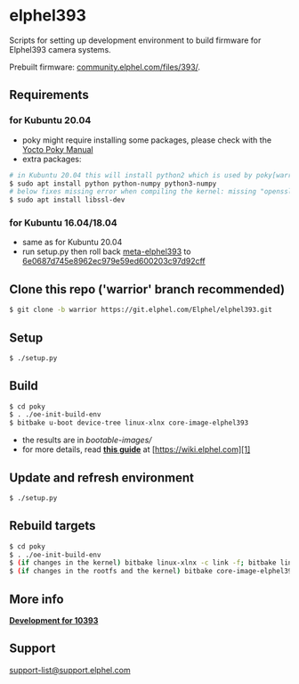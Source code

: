 # elphel393

Scripts for setting up development environment to build firmware for Elphel393 camera systems.

Prebuilt firmware: [community.elphel.com/files/393/](http://community.elphel.com/files/393/).

## Requirements

### for Kubuntu 20.04 
* poky might require installing some packages, please check with the [Yocto Poky Manual](http://www.yoctoproject.org/docs/2.0/mega-manual/mega-manual.html)
* extra packages:

```sh
# in Kubuntu 20.04 this will install python2 which is used by poky[warrior]
$ sudo apt install python python-numpy python3-numpy
# below fixes missing error when compiling the kernel: missing "openssl/bio.h":
$ sudo apt install libssl-dev
```

### for Kubuntu 16.04/18.04
* same as for Kubuntu 20.04
* run setup.py then roll back [meta-elphel393](https://git.elphel.com/Elphel/meta-elphel393) to [6e0687d745e8962ec979e59ed600203c97d92cff](https://git.elphel.com/Elphel/meta-elphel393/commit/6e0687d745e8962ec979e59ed600203c97d92cff)

## Clone this repo ('warrior' branch recommended)

```sh
$ git clone -b warrior https://git.elphel.com/Elphel/elphel393.git
```

## Setup
```sh
$ ./setup.py
```

## Build
```sh
$ cd poky
$ . ./oe-init-build-env
$ bitbake u-boot device-tree linux-xlnx core-image-elphel393
```

* the results are in *bootable-images/*
* for more details, read [**this guide**][1] at [https://wiki.elphel.com][1]

[1]: http://wiki.elphel.com/index.php?title=Poky_2.0_manual

## Update and refresh environment
```sh
$ ./setup.py
```
## Rebuild targets
```sh
$ cd poky
$ . ./oe-init-build-env
$ (if changes in the kernel) bitbake linux-xlnx -c link -f; bitbake linux-xlnx
$ (if changes in the rootfs and the kernel) bitbake core-image-elphel393
```

## More info

[**Development for 10393**](https://wiki.elphel.com/wiki/Development_for_10393)

## Support

support-list@support.elphel.com
